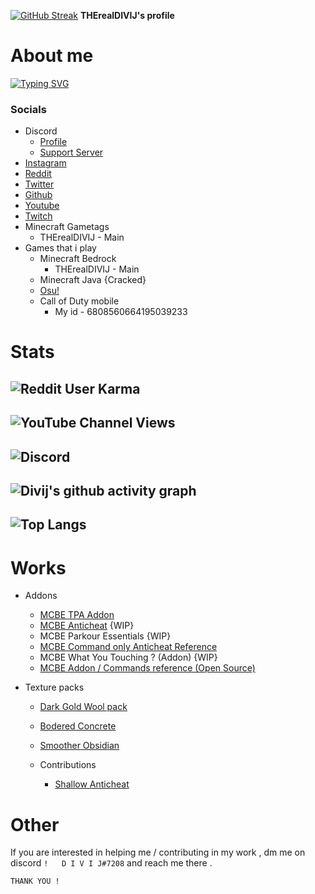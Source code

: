    [![GitHub Streak](http://github-readme-streak-stats.herokuapp.com?user=QUATERS11&theme=dark&hide_border=true&date_format=M%20j%5B%2C%20Y%5D)](https://github.com/QUATERS11)
**THErealDIVIJ's profile** 

# About me 
[![Typing SVG](https://readme-typing-svg.herokuapp.com?font=Koulen&size=40&duration=7800&color=A5F794&width=600&height=200&lines=Hi+!+Myself+Divij+.+;I+make+Minecraft+Bedrock+Addons+and+Texture+Packs;Experienced+in+Discord+and+Minecraft+server+Moderation)](https://git.io/typing-svg)

### Socials 

  * Discord 
      * [Profile](https://discords.com/bio/p/THErealDIVIJ)
      * [Support Server](https://discord.gg/y7uVCGSyV9)
  * [Instagram](https://www.instagram.com/divijoninsta/)
  * [Reddit](https://www.reddit.com/user/NUuBstr)
  * [Twitter](https://twitter.com/DIVIJnotTAKEN)
  * [Github](https://github.com/QUATERS11/)
  * [Youtube](https://www.youtube.com/channel/UCMcypkxhhFTzhKqh5XJaVjg)
  * [Twitch](https://www.twitch.tv/totallynotdivij)
  * Minecraft Gametags
     * THErealDIVIJ - Main
   * Games that i play
     * Minecraft Bedrock 
       * THErealDIVIJ - Main
     * Minecraft Java {Cracked}
     * [Osu!](https://osu.ppy.sh/users/28980342)
     * Call of Duty mobile
         * My id - 6808560664195039233
# Stats 
![Reddit User Karma](https://img.shields.io/reddit/user-karma/combined/NUuBstr?label=Reddit%20Karma&style=for-the-badge)
-
![YouTube Channel Views](https://img.shields.io/youtube/channel/views/UCMcypkxhhFTzhKqh5XJaVjg?label=Youtube%20Views&style=for-the-badge)
-

![Discord](https://img.shields.io/discord/945225692776398880?label=My%20server%20&style=for-the-badge)
-
![Divij's github activity graph](https://activity-graph.herokuapp.com/graph?username=QUATERS11&theme=github)
-
![Top Langs](https://github-readme-stats.vercel.app/api/top-langs/?username=QUATERS11&langs_count=8&theme=dark&layout=compact)
-

# Works
* Addons
   * [MCBE TPA Addon](https://github.com/QUATERS11/mcbe-tpa-addon)
   * [MCBE Anticheat](https://github.com/QUATERS11/Crown-Anticheat) {WIP}
   * MCBE Parkour Essentials {WIP}
   * [MCBE Command only Anticheat Reference](https://github.com/QUATERS11/MCBE-cmd-only-anticheat)
   * MCBE What You Touching ? (Addon) {WIP}
   * [MCBE Addon / Commands reference (Open Source)](https://github.com/QUATERS11/MCBE-addon-reference-guide-open-source)

* Texture packs
   * [Dark Gold Wool pack](https://www.mediafire.com/file/jditdxfj3ucfb3m/dark-gold-wool-v1.mcpack/file)
   * [Bodered Concrete](https://www.mediafire.com/file/p83i7e3tsgxr1u9/BorderedConcrete.mcpack/file)
   * [Smoother Obsidian](https://www.mediafire.com/file/n6maw0wi4cqjapa/Smoother_obsidian.mcpack/file)
   
  * Contributions
    * [Shallow Anticheat](https://github.com/ShallowVermin33/ShallowAC)
# Other
If you are interested in helping me / contributing in my work , dm me on discord ``!   D I V I J#7208`` and reach me there . 



```
THANK YOU !
 ```



